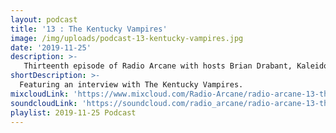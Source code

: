 ```yaml
---
layout: podcast
title: '13 : The Kentucky Vampires'
image: /img/uploads/podcast-13-kentucky-vampires.jpg
date: '2019-11-25'
description: >-
   Thirteenth episode of Radio Arcane with hosts Brian Drabant, Kaleidoscope, Sorrow Vomit, Gothic Bastard and Motuvius Rex : Featuring interview of The Kentucky Vampires of Secret Sin Records at Art Sanctuary with Radio Arcane on October 13, 2019 : Recorded and produced at the non-profit Art Sanctuary in Louisville, KY, Radio Arcane is a collective of Dark Music Specialists that host events, live music and dark arts entertainment.
shortDescription: >-
  Featuring an interview with The Kentucky Vampires.
mixcloudLink: 'https://www.mixcloud.com/Radio-Arcane/radio-arcane-13-the-kentucky-vampires'
soundcloudLink: 'https://soundcloud.com/radio_arcane/radio-arcane-13-the-kentucky-vampires'
playlist: 2019-11-25 Podcast
---
```

